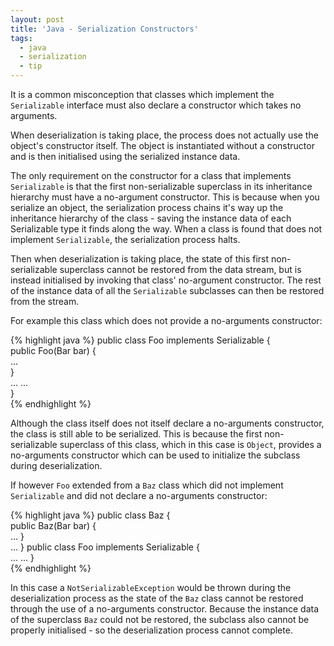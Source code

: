 ```yaml
---
layout: post
title: 'Java - Serialization Constructors'
tags:
  - java
  - serialization
  - tip
---
```

It is a common misconception that classes which implement the `Serializable` interface must also declare a constructor which takes no arguments.

When deserialization is taking place, the process does not actually use the object's constructor itself. The object is instantiated without a constructor and is then initialised using the serialized instance data.

The only requirement on the constructor for a class that implements `Serializable` is that the first non-serializable superclass in its inheritance hierarchy must have a no-argument constructor. This is because when you serialize an object, the serialization process chains it's way up the inheritance hierarchy of the class - saving the instance data of each Serializable type it finds along the way. When a class is found that does not implement `Serializable`, the serialization process halts.

Then when deserialization is taking place, the state of this first non-serializable superclass cannot be restored from the data stream, but is instead initialised by invoking that class' no-argument constructor. The rest of the instance data of all the `Serializable` subclasses can then be restored from the stream.

For example this class which does not provide a no-arguments constructor:

{% highlight java %}
public class Foo implements Serializable {  
	public Foo(Bar bar) {  
		...  
	}  
	...
	...  
}  
{% endhighlight %}

Although the class itself does not itself declare a no-arguments constructor, the class is still able to be serialized. This is because the first non-serializable superclass of this class, which in this case is `Object`, provides a no-arguments constructor which can be used to initialize the subclass during deserialization.

If however `Foo` extended from a `Baz` class which did not implement `Serializable` and did not declare a no-arguments constructor:

{% highlight java %}
public class Baz {  
	public Baz(Bar bar) {  
	   ...
	}  
	...
}
public class Foo implements Serializable {  
	...
	...
}  
{% endhighlight %}

In this case a `NotSerializableException` would be thrown during the deserialization process as the state of the `Baz` class cannot be restored through the use of a no-arguments constructor. Because the instance data of the superclass `Baz` could not be restored, the subclass also cannot be properly initialised - so the deserialization process cannot complete.